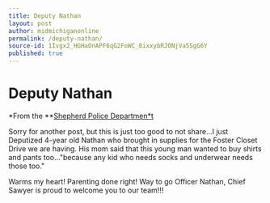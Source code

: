 ```yaml
---
title: Deputy Nathan
layout: post
author: midmichiganonline
permalink: /deputy-nathan/
source-id: 1Ivgx2_HGHaOnAPF6qG2FoWC_8ixxybRJONjVa5SgG6Y
published: true
---
```

# Deputy Nathan

*From the **[Shepherd Police Departmen*t](https://www.facebook.com/permalink.php?story_fbid=1253901261295106&id=205632619455314)

Sorry for another post, but this is just too good to not share...I just Deputized 4-year old Nathan who brought in supplies for the Foster Closet Drive we are having. His mom said that this young man wanted to buy shirts and pants too..."because any kid who needs socks and underwear needs those too."

Warms my heart! Parenting done right! Way to go Officer Nathan, Chief Sawyer is proud to welcome you to our team!!!


